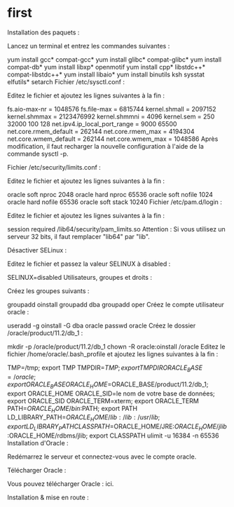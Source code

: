 # first


Installation des paquets :

Lancez un terminal et entrez les commandes suivantes :

yum install gcc* compat-gcc*
yum install glibc* compat-glibc*
yum install compat-db*
yum install libxp* openmotif
yum install cpp* libstdc++* compat-libstdc++*
yum install libaio*
yum install binutils ksh sysstat elfutils* setarch
Fichier /etc/sysctl.conf :

Editez le fichier et ajoutez les lignes suivantes à la fin :

fs.aio-max-nr = 1048576
fs.file-max = 6815744
kernel.shmall = 2097152
kernel.shmmax = 2123476992
kernel.shmmni = 4096
kernel.sem = 250 32000 100 128
net.ipv4.ip_local_port_range = 9000 65500
net.core.rmem_default = 262144
net.core.rmem_max = 4194304
net.core.wmem_default = 262144
net.core.wmem_max = 1048586
Après modification, il faut recharger la nouvelle configuration à l'aide de la commande sysctl -p.

Fichier /etc/security/limits.conf :

Editez le fichier et ajoutez les lignes suivantes à la fin :

oracle  soft    nproc   2048
oracle  hard    nproc   65536
oracle  soft    nofile  1024
oracle  hard    nofile  65536
oracle  soft    stack   10240
Fichier /etc/pam.d/login :

Editez le fichier et ajoutez les lignes suivantes à la fin :

session    required     /lib64/security/pam_limits.so
Attention : Si vous utilisez un serveur 32 bits, il faut remplacer "lib64" par "lib".

Désactiver SELinux :

Editez le fichier et passez la valeur SELINUX à disabled :

SELINUX=disabled
Utilisateurs, groupes et droits :

Créez les groupes suivants :

groupadd oinstall
groupadd dba
groupadd oper
Créez le compte utilisateur oracle :

useradd -g oinstall -G dba oracle
passwd oracle
Créez le dossier /oracle/product/11.2/db_1 :

mkdir -p /oracle/product/11.2/db_1
chown -R oracle:oinstall /oracle
Editez le fichier /home/oracle/.bash_profile et ajoutez les lignes suivantes à la fin :

TMP=/tmp; export TMP
TMPDIR=$TMP; export TMPDIR
ORACLE_BASE=/oracle; export ORACLE_BASE
ORACLE_HOME=$ORACLE_BASE/product/11.2/db_1; export ORACLE_HOME
ORACLE_SID=le nom de votre base de données; export ORACLE_SID
ORACLE_TERM=xterm; export ORACLE_TERM
PATH=$ORACLE_HOME/bin:$PATH; export PATH
LD_LIBRARY_PATH=$ORACLE_HOME/lib:/lib:/usr/lib; export LD_LIBRARY_PATH
CLASSPATH=$ORACLE_HOME/JRE:$ORACLE_HOME/jlib:$ORACLE_HOME/rdbms/jlib; export CLASSPATH
ulimit -u 16384 -n 65536
Installation d'Oracle :

Redémarrez le serveur et connectez-vous avec le compte oracle.

Télécharger Oracle :

Vous pouvez télécharger Oracle : ici.

Installation & mise en route :
